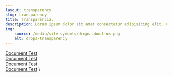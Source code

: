```yaml
---
layout: transparency
slug: transparency
title: Transparència.
description: Lorem ipsum dolor sit amet consectetur adipisicing elit. Amet dolores consectetur voluptate eos cupiditate ea alias, distinctio corporis quis aspernatur consequuntur velit aliquam quae facere, dolorem ab aperiam animi doloribus.
img:
    source: /media/site-symbols/drops-about-us.png
    alt: drops-transparency
---
```

<a href="/media/documents/document_test.pdf" target="_blank">Document Test</a> \
<a href="/media/documents/document_test.pdf" target="_blank">Document Test</a> \
<a href="/media/documents/document_test.pdf" target="_blank">Document Test</a> \
<a href="/media/documents/document_test.pdf" target="_blank">Document Test</a> \